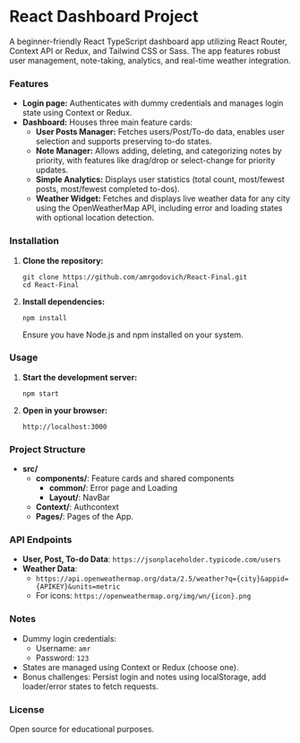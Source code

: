 # React Dashboard Project

A beginner-friendly React TypeScript dashboard app utilizing React Router, Context API or Redux, and Tailwind CSS or Sass. The app features robust user management, note-taking, analytics, and real-time weather integration.

### Features

- **Login page:** Authenticates with dummy credentials and manages login state using Context or Redux.
- **Dashboard:** Houses three main feature cards:
   - **User Posts Manager:** Fetches users/Post/To-do data, enables user selection and supports preserving to-do states.
   - **Note Manager:** Allows adding, deleting, and categorizing notes by priority, with features like drag/drop or select-change for priority updates.
   - **Simple Analytics:** Displays user statistics (total count, most/fewest posts, most/fewest completed to-dos).
   - **Weather Widget:** Fetches and displays live weather data for any city using the OpenWeatherMap API, including error and loading states with optional location detection.

### Installation

1. **Clone the repository:**
   ```
   git clone https://github.com/amrgodovich/React-Final.git
   cd React-Final
   ```
2. **Install dependencies:**
   ```
   npm install
   ```
   Ensure you have Node.js and npm installed on your system.

### Usage

1. **Start the development server:**
   ```
   npm start
   ```
2. **Open in your browser:**
   ```
   http://localhost:3000
   ```

### Project Structure

- **src/**
  - **components/**: Feature cards and shared components
      - **common/**: Error page and Loading
      - **Layout/**: NavBar
   - **Context/**: Authcontext
   - **Pages/**: Pages of the App.

### API Endpoints

- **User, Post, To-do Data**: `https://jsonplaceholder.typicode.com/users`
- **Weather Data**: 
  - `https://api.openweathermap.org/data/2.5/weather?q={city}&appid={APIKEY}&units=metric`
  - For icons: `https://openweathermap.org/img/wn/{icon}.png`

### Notes

- Dummy login credentials:  
   - Username: `amr`  
   - Password: `123`
- States are managed using Context or Redux (choose one).
- Bonus challenges: Persist login and notes using localStorage, add loader/error states to fetch requests.

### License

Open source for educational purposes.
